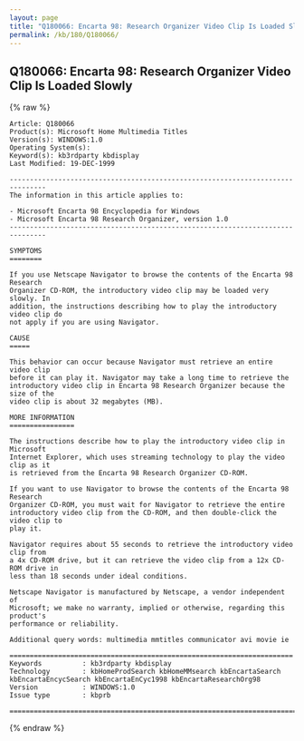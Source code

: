 ```yaml
---
layout: page
title: "Q180066: Encarta 98: Research Organizer Video Clip Is Loaded Slowly"
permalink: /kb/180/Q180066/
---
```


## Q180066: Encarta 98: Research Organizer Video Clip Is Loaded Slowly

{% raw %}

	Article: Q180066
	Product(s): Microsoft Home Multimedia Titles
	Version(s): WINDOWS:1.0
	Operating System(s): 
	Keyword(s): kb3rdparty kbdisplay
	Last Modified: 19-DEC-1999
	
	-------------------------------------------------------------------------------
	The information in this article applies to:
	
	- Microsoft Encarta 98 Encyclopedia for Windows 
	- Microsoft Encarta 98 Research Organizer, version 1.0 
	-------------------------------------------------------------------------------
	
	SYMPTOMS
	========
	
	If you use Netscape Navigator to browse the contents of the Encarta 98 Research
	Organizer CD-ROM, the introductory video clip may be loaded very slowly. In
	addition, the instructions describing how to play the introductory video clip do
	not apply if you are using Navigator.
	
	CAUSE
	=====
	
	This behavior can occur because Navigator must retrieve an entire video clip
	before it can play it. Navigator may take a long time to retrieve the
	introductory video clip in Encarta 98 Research Organizer because the size of the
	video clip is about 32 megabytes (MB).
	
	MORE INFORMATION
	================
	
	The instructions describe how to play the introductory video clip in Microsoft
	Internet Explorer, which uses streaming technology to play the video clip as it
	is retrieved from the Encarta 98 Research Organizer CD-ROM.
	
	If you want to use Navigator to browse the contents of the Encarta 98 Research
	Organizer CD-ROM, you must wait for Navigator to retrieve the entire
	introductory video clip from the CD-ROM, and then double-click the video clip to
	play it.
	
	Navigator requires about 55 seconds to retrieve the introductory video clip from
	a 4x CD-ROM drive, but it can retrieve the video clip from a 12x CD-ROM drive in
	less than 18 seconds under ideal conditions.
	
	Netscape Navigator is manufactured by Netscape, a vendor independent of
	Microsoft; we make no warranty, implied or otherwise, regarding this product's
	performance or reliability.
	
	Additional query words: multimedia mmtitles communicator avi movie ie
	
	======================================================================
	Keywords          : kb3rdparty kbdisplay 
	Technology        : kbHomeProdSearch kbHomeMMsearch kbEncartaSearch kbEncartaEncycSearch kbEncartaEnCyc1998 kbEncartaResearchOrg98
	Version           : WINDOWS:1.0
	Issue type        : kbprb
	
	=============================================================================
	

{% endraw %}
